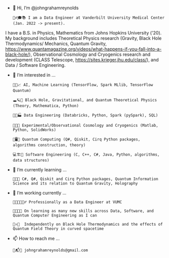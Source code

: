 - 👋 Hi, I’m @johngrahamreynolds

      👱‍♂️🎓📚 I am a Data Engineer at Vanderbilt University Medical Center (Jan. 2022 -> present).

I have a B.S. in Physics, Mathematics from Johns Hopkins University ('20). My background includes Theoretical Physics research (Gravity, Black Hole Thermodynamics/ Mechanics, Quantum Gravity, https://www.quantamagazine.org/videos/what-happens-if-you-fall-into-a-black-hole/), Observational Cosmology and Cryogenics research and development (CLASS Telescope, https://sites.krieger.jhu.edu/class/), and Data / Software Engineering.  
      
- 👀 I’m interested in ... 

      🧠🤖📈 AI, Machine Learning (TensorFlow, Spark MLlib, TensorFlow Quantum)
      
      🕳🪐🔮 Black Hole, Gravitational, and Quantum Theoretical Physics (Theory, Mathematica, Python)
      
      🐍🧮🏭 Data Engineering (Databricks, Python, Spark (pySpark), SQL)
      
      📡🌌🧊 Experimental/Observational Cosmology and Cryogenics (Matlab, Python, SolidWorks)
      
      🔬🖥🤏 Quantum Computing (Q#, Qiskit, Cirq Python packages, algorithms construction, theory) 
      
      💻🏗🎢 Software Engineering (C, C++, C#, Java, Python, algorithms, data structures) 
      
- 🌱 I’m currently learning ...
     
      👾🚀🔀 C#, Q#, Qiskit and Cirq Python packages, Quantum Information Science and its relation to Quantum Gravity, Holography
     
- 🏧 I’m working currently ...

      👨‍💻👨‍🔬👷‍♂️ Professionally as a Data Engineer at VUMC
      
      👀👨‍🏫🔋 On learning as many new skills across Data, Software, and Quantum Computer Engineering as I can
      
      🧵⚛️📓  Independently on Black Hole Thermodynamics and the effects of Quantum Field Theory in curved spacetime

- 📫 How to reach me ...
      
      📩📬📧 johngrahamreynolds@gmail.com



